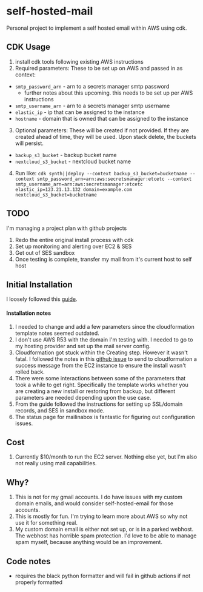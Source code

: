 # self-hosted-mail

Personal project to implement a self hosted email within AWS using cdk.

## CDK Usage

1. install cdk tools following existing AWS instructions
2. Required parameters:
   These to be set up on AWS and passed in as context:

- `smtp_password_arn` - arn to a secrets manager smtp password
  - further notes about this upcoming. this needs to be set up per AWS instructions
- `smtp_username_arn` - arn to a secrets manager smtp username
- `elastic_ip` - ip that can be assigned to the instance
- `hostname` - domain that is owned that can be assigned to the instance

3. Optional parameters:
   These will be created if not provided. If they are created ahead of time, they will be used. Upon stack delete, the buckets will persist.

- `backup_s3_bucket` - backup bucket name
- `nextcloud_s3_bucket` - nextcloud bucket name

4. Run like: `cdk synth||deploy --context backup_s3_bucket=bucketname --context smtp_password_arn=arn:aws:secretsmanager:etcetc --context smtp_username_arn=arn:aws:secretsmanager:etcetc elastic_ip=123.21.13.132 domain=example.com nextcloud_s3_bucket=bucketname`

## TODO

I'm managing a project plan with github projects

1. Redo the entire original install process with cdk
2. Set up monitoring and alerting over EC2 & SES
3. Get out of SES sandbox
4. Once testing is complete, transfer my mail from it's current host to self host

## Initial Installation

I loosely followed this [guide](https://aws.amazon.com/blogs/opensource/fully-automated-deployment-of-an-open-source-mail-server-on-aws/).

#### Installation notes

1. I needed to change and add a few parameters since the cloudformation template notes seemed outdated.
2. I don't use AWS R53 with the domain I'm testing with. I needed to go to my hosting provider and set up the mail server config.
3. Cloudformation got stuck within the Creating step. However it wasn't fatal. I followed the notes in this [github issue](https://github.com/aws-samples/aws-opensource-mailserver/issues/1) to send to cloudformation a success message from the EC2 instance to ensure the install wasn't rolled back.
4. There were some interactions between some of the parameters that took a while to get right. Specifically the template works whether you are creating a new install or restoring from backup, but different parameters are needed depending upon the use case.
5. From the guide followed the instructions for setting up SSL/domain records, and SES in sandbox mode.
6. The status page for mailinabox is fantastic for figuring out configuration issues.

## Cost

1. Currently $10/month to run the EC2 server. Nothing else yet, but I'm also not really using mail capabilities.

## Why?

1. This is not for my gmail accounts. I do have issues with my custom domain emails, and would consider self-hosted-email for those accounts.
2. This is mostly for fun. I'm trying to learn more about AWS so why not use it for something real.
3. My custom domain email is either not set up, or is in a parked webhost. The webhost has horrible spam protection. I'd love to be able to manage spam myself, because anything would be an improvement.

## Code notes

- requires the black python formatter and will fail in github actions if not properly formatted
